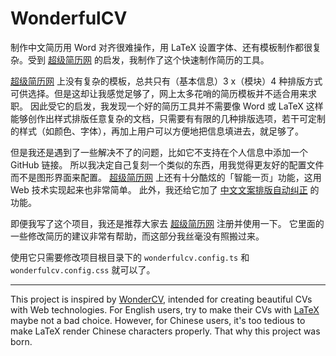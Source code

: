 # WonderfulCV

制作中文简历用 Word 对齐很难操作，用 LaTeX 设置字体、还有模板制作都很复杂。受到 [超级简历网](https://www.wondercv.com) 的启发，我制作了这个快速制作简历的工具。

[超级简历网](https://www.wondercv.com) 上没有复杂的模板，总共只有（基本信息）3 x（模块）4 种排版方式可供选择。但是这却让我感觉足够了，网上太多花哨的简历模板并不适合用来求职。
因此受它的启发，我发现一个好的简历工具并不需要像 Word 或 LaTeX 这样能够创作出样式排版任意复杂的文档，只需要有有限的几种排版选项，若干可定制的样式（如颜色、字体），再加上用户可以方便地把信息填进去，就足够了。

但是我还是遇到了一些解决不了的问题，比如它不支持在个人信息中添加一个 GitHub 链接。
所以我决定自己复刻一个类似的东西，用我觉得更友好的配置文件而不是图形界面来配置。
[超级简历网](https://www.wondercv.com) 上还有十分酷炫的「智能一页」功能，这用 Web 技术实现起来也非常简单。
此外，我还给它加了 [中文文案排版自动纠正](https://github.com/satouriko/copywriting-correct) 的功能。

即便我写了这个项目，我还是推荐大家去 [超级简历网](https://www.wondercv.com) 注册并使用一下。
它里面的一些修改简历的建议非常有帮助，而这部分我丝毫没有照搬过来。

使用它只需要修改项目根目录下的 `wonderfulcv.config.ts` 和 `wonderfulcv.config.css` 就可以了。

---

This project is inspired by [WonderCV](https://www.wondercv.com),
intended for creating beautiful CVs with Web technologies.
For English users, try to make their CVs with [LaTeX](https://www.overleaf.com/latex/templates/tagged/cv) maybe not a bad choice.
However, for Chinese users, it's too tedious to make LaTeX render Chinese characters properly.
That why this project was born.
